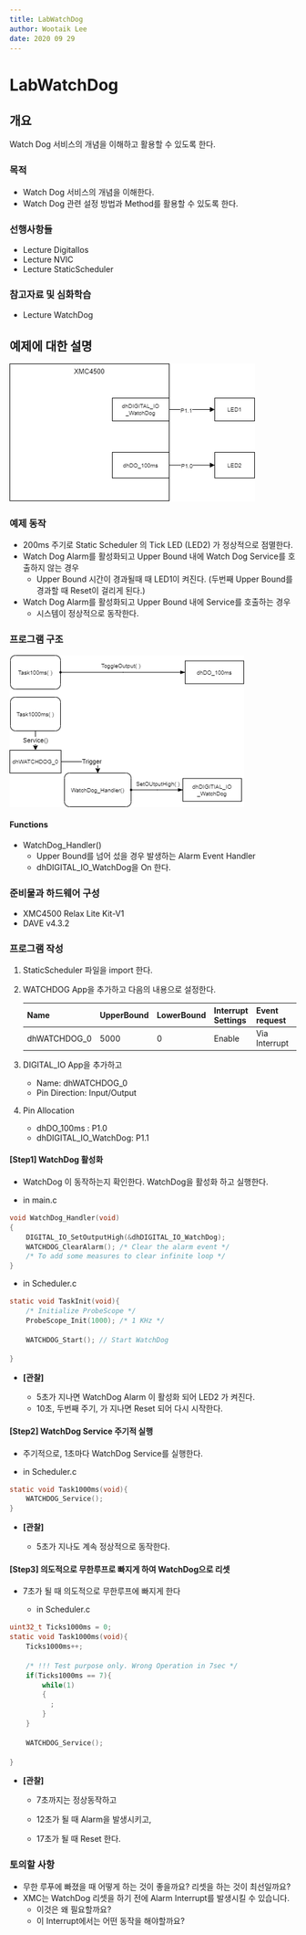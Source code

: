 ```yaml
---
title: LabWatchDog
author: Wootaik Lee
date: 2020 09 29
---
```


# LabWatchDog

## 개요
Watch Dog 서비스의 개념을 이해하고 활용할 수 있도록 한다.

### 목적
* Watch Dog 서비스의 개념을 이해한다.
* Watch Dog 관련 설정 방법과 Method를 활용할 수 있도록 한다.

### 선행사항들
* Lecture DigitalIos
* Lecture NVIC
* Lecture StaticScheduler

### 참고자료 및 심화학습
* Lecture WatchDog

## 예제에 대한 설명

![LabWatchDog_SystemDiagram](.\images\LabWatchDog_SystemDiagram.png)

### 예제 동작
* 200ms 주기로 Static Scheduler 의 Tick LED (LED2) 가 정상적으로 점멸한다.
* Watch Dog Alarm를 활성화되고 Upper Bound 내에 Watch Dog Service를 호출하지 않는 경우
  * Upper Bound 시간이 경과될때  때 LED1이 켜진다. (두번째 Upper Bound를 경과할 때 Reset이 걸리게 된다.)
* Watch Dog Alarm를 활성화되고 Upper Bound 내에 Service를 호출하는 경우
  * 시스템이 정상적으로 동작한다.

### 프로그램 구조

![LabTimer_SoftwareArchitecture](./images/LabWatchDog_SoftwareArchitecture.png)

#### Functions
* WatchDog_Handler()
    - Upper Bound를 넘어 섰을 경우 발생하는 Alarm Event Handler
    - dhDIGITAL_IO_WatchDog을 On 한다.

### 준비물과 하드웨어 구성
* XMC4500 Relax Lite Kit-V1
* DAVE v4.3.2

### 프로그램 작성
1. StaticScheduler 파일을 import 한다.

2. WATCHDOG App을 추가하고 다음의 내용으로 설정한다.

    | Name         | UpperBound | LowerBound | Interrupt Settings | Event request | event handler    |
    | ------------ | ---------- | ---------- | ------------------ | ------------- | ---------------- |
    | dhWATCHDOG_0 | 5000       | 0          | Enable             | Via Interrupt | WatchDog_Handler |

3. DIGITAL_IO App을 추가하고 

    - Name: dhWATCHDOG_0
    - Pin Direction: Input/Output

4. Pin Allocation

    - dhDO_100ms : P1.0
    - dhDIGITAL_IO_WatchDog: P1.1

#### [Step1] WatchDog 활성화

* WatchDog 이 동작하는지 확인한다. WatchDog을 활성화 하고 실행한다.

* in main.c

```c
void WatchDog_Handler(void)
{
    DIGITAL_IO_SetOutputHigh(&dhDIGITAL_IO_WatchDog);
    WATCHDOG_ClearAlarm(); /* Clear the alarm event */
    /* To add some measures to clear infinite loop */
}
```
  

* in Scheduler.c

```c
static void TaskInit(void){
    /* Initialize ProbeScope */
    ProbeScope_Init(1000); /* 1 KHz */

    WATCHDOG_Start(); // Start WatchDog

}
```

* **[관찰]**

  * 5초가 지나면 WatchDog Alarm 이 활성화 되어 LED2 가 켜진다.
  * 10초, 두번째 주기, 가 지나면 Reset 되어 다시 시작한다.
  
  

#### [Step2] WatchDog Service 주기적 실행

* 주기적으로, 1초마다 WatchDog Service를 실행한다.

* in Scheduler.c

```c
static void Task1000ms(void){
    WATCHDOG_Service();
}
```
  
* **[관찰]**

  * 5초가 지나도 계속 정상적으로 동작한다.
  


#### [Step3] 의도적으로 무한루프로 빠지게 하여 WatchDog으로 리셋

* 7초가 될 때 의도적으로 무한루프에 빠지게 한다

  * in Scheduler.c

```c
uint32_t Ticks1000ms = 0;
static void Task1000ms(void){
    Ticks1000ms++;

    /* !!! Test purpose only. Wrong Operation in 7sec */
    if(Ticks1000ms == 7){
        while(1)
        {
          ;
        }
    }

    WATCHDOG_Service();

}
```

* **[관찰]**

  * 7초까지는 정상동작하고

  * 12초가 될 때 Alarm을 발생시키고, 

  * 17초가 될 때 Reset 한다.

    

### 토의할 사항

* 무한 루푸에 빠졌을 때 어떻게 하는 것이 좋을까요? 리셋을 하는 것이 최선일까요?
* XMC는 WatchDog 리셋을 하기 전에 Alarm Interrupt를 발생시킬 수 있습니다.  
  * 이것은 왜 필요할까요? 
  * 이 Interrupt에서는 어떤 동작을 해야할까요?